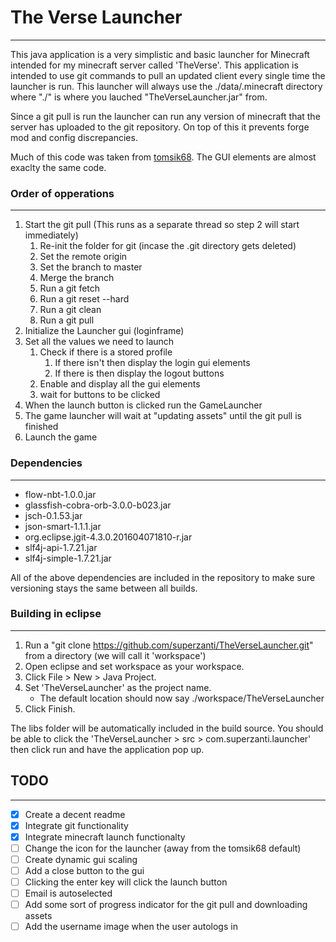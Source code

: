# The Verse Launcher
---

This java application is a very simplistic and basic launcher for Minecraft intended for my minecraft server called 'TheVerse'. This application is intended to use git commands to pull an updated client every single time the launcher is run. This launcher will always use the ./data/.minecraft directory where "./" is where you lauched "TheVerseLauncher.jar" from.

Since a git pull is run the launcher can run any version of minecraft that the server has uploaded to the git repository. On top of this it prevents forge mod and config discrepancies.

Much of this code was taken from [tomsik68](https://github.com/tomsik68/OneClickMC). The GUI elements are almost exaclty the same code.

### Order of opperations
---
1. Start the git pull (This runs as a separate thread so step 2 will start immediately)
    1. Re-init the folder for git (incase the .git directory gets deleted)
    2. Set the remote origin
    3. Set the branch to master
    4. Merge the branch
    5. Run a git fetch
    6. Run a git reset --hard
    7. Run a git clean
    8. Run a git pull
2. Initialize the Launcher gui (loginframe)
3. Set all the values we need to launch
    1. Check if there is a stored profile
        1. If there isn't then display the login gui elements
        2. If there is then display the logout buttons
    2. Enable and display all the gui elements
    3. wait for buttons to be clicked
4. When the launch button is clicked run the GameLauncher
5. The game launcher will wait at "updating assets" until the git pull is finished
6. Launch the game

### Dependencies
---

* flow-nbt-1.0.0.jar
* glassfish-cobra-orb-3.0.0-b023.jar
* jsch-0.1.53.jar
* json-smart-1.1.1.jar
* org.eclipse.jgit-4.3.0.201604071810-r.jar
* slf4j-api-1.7.21.jar
* slf4j-simple-1.7.21.jar

All of the above dependencies are included in the repository to make sure versioning stays the same between all builds.

### Building in eclipse
---
1. Run a "git clone https://github.com/superzanti/TheVerseLauncher.git" from a directory (we will call it 'workspace')
2. Open eclipse and set workspace as your workspace.
3. Click File > New > Java Project.
4. Set 'TheVerseLauncher' as the project name.
    * The default location should now say ./workspace/TheVerseLauncher
5. Click Finish.

The libs folder will be automatically included in the build source. You should be able to click the 'TheVerseLauncher > src > com.superzanti.launcher' then click run and have the application pop up.

## TODO
---
- [x] Create a decent readme
- [x] Integrate git functionality
- [x] Integrate minecraft launch functionalty
- [ ] Change the icon for the launcher (away from the tomsik68 default)
- [ ] Create dynamic gui scaling
- [ ] Add a close button to the gui
- [ ] Clicking the enter key will click the launch button
- [ ] Email is autoselected
- [ ] Add some sort of progress indicator for the git pull and downloading assets
- [ ] Add the username image when the user autologs in
